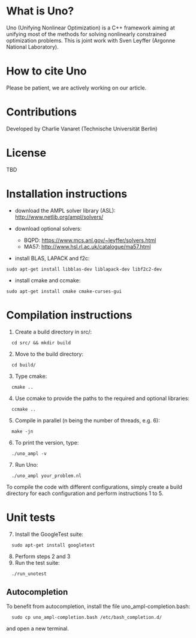 # What is Uno?
Uno (Unifying Nonlinear Optimization) is a C++ framework aiming at unifying most of the methods for solving nonlinearly constrained optimization problems.
This is joint work with Sven Leyffer (Argonne National Laboratory).

# How to cite Uno

Please be patient, we are actively working on our article.

# Contributions

Developed by Charlie Vanaret (Technische Universität Berlin)

# License

TBD

# Installation instructions

* download the AMPL solver library (ASL): http://www.netlib.org/ampl/solvers/

* download optional solvers:
    * BQPD: https://www.mcs.anl.gov/~leyffer/solvers.html
    * MA57: http://www.hsl.rl.ac.uk/catalogue/ma57.html

* install BLAS, LAPACK and f2c:
```
sudo apt-get install libblas-dev liblapack-dev libf2c2-dev
```
* install cmake and ccmake:
```
sudo apt-get install cmake cmake-curses-gui
```

# Compilation instructions
1. Create a build directory in src/:
```
  cd src/ && mkdir build
```
2. Move to the build directory:
```
  cd build/
```
3. Type cmake:
```
  cmake ..
```
4. Use ccmake to provide the paths to the required and optional libraries:
```
  ccmake ..
```
5. Compile in parallel (n being the number of threads, e.g. 6):
```
  make -jn
```
6. To print the version, type:
```
  ./uno_ampl -v
```
7. Run Uno:
```
  ./uno_ampl your_problem.nl
```

To compile the code with different configurations, simply create a build directory for each configuration and perform instructions 1 to 5.

# Unit tests
7. Install the GoogleTest suite:
```
  sudo apt-get install googletest
```
8. Perform steps 2 and 3
9. Run the test suite:
```
  ./run_unotest
```

## Autocompletion
To benefit from autocompletion, install the file uno_ampl-completion.bash:
```
  sudo cp uno_ampl-completion.bash /etc/bash_completion.d/
```
and open a new terminal.
